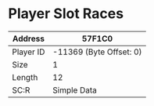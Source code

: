 #  Player Slot Races
Address   | 57F1C0
----------|-------------
Player ID | -11369 (Byte Offset: 0)
Size 	  | 1
Length 	  | 12
SC:R      | Simple Data


